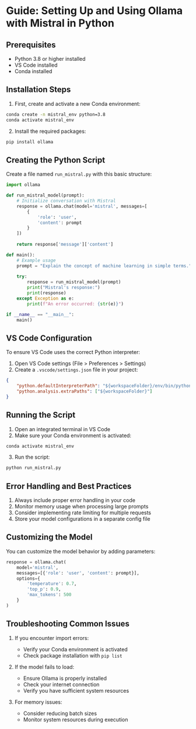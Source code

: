 
# Guide: Setting Up and Using Ollama with Mistral in Python

## Prerequisites
- Python 3.8 or higher installed
- VS Code installed
- Conda installed

## Installation Steps

1. First, create and activate a new Conda environment:
```bash
conda create -n mistral_env python=3.8
conda activate mistral_env
```

2. Install the required packages:
```bash
pip install ollama
```

## Creating the Python Script

Create a file named `run_mistral.py` with this basic structure:

```python
import ollama

def run_mistral_model(prompt):
    # Initialize conversation with Mistral
    response = ollama.chat(model='mistral', messages=[
        {
            'role': 'user',
            'content': prompt
        }
    ])
    
    return response['message']['content']

def main():
    # Example usage
    prompt = "Explain the concept of machine learning in simple terms."
    
    try:
        response = run_mistral_model(prompt)
        print("Mistral's response:")
        print(response)
    except Exception as e:
        print(f"An error occurred: {str(e)}")

if __name__ == "__main__":
    main()
```

## VS Code Configuration

To ensure VS Code uses the correct Python interpreter:

1. Open VS Code settings (File > Preferences > Settings)
2. Create a `.vscode/settings.json` file in your project:
```json
{
    "python.defaultInterpreterPath": "${workspaceFolder}/env/bin/python",
    "python.analysis.extraPaths": ["${workspaceFolder}"]
}
```

## Running the Script

1. Open an integrated terminal in VS Code
2. Make sure your Conda environment is activated:
```bash
conda activate mistral_env
```

3. Run the script:
```bash
python run_mistral.py
```

## Error Handling and Best Practices

1. Always include proper error handling in your code
2. Monitor memory usage when processing large prompts
3. Consider implementing rate limiting for multiple requests
4. Store your model configurations in a separate config file

## Customizing the Model

You can customize the model behavior by adding parameters:

```python
response = ollama.chat(
    model='mistral',
    messages=[{'role': 'user', 'content': prompt}],
    options={
        'temperature': 0.7,
        'top_p': 0.9,
        'max_tokens': 500
    }
)
```

## Troubleshooting Common Issues

1. If you encounter import errors:
   - Verify your Conda environment is activated
   - Check package installation with `pip list`

2. If the model fails to load:
   - Ensure Ollama is properly installed
   - Check your internet connection
   - Verify you have sufficient system resources

3. For memory issues:
   - Consider reducing batch sizes
   - Monitor system resources during execution